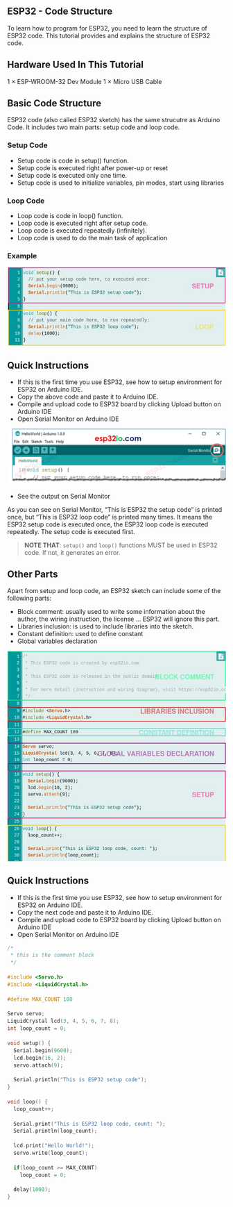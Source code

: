 ## ESP32 - Code Structure

To learn how to program for ESP32, you need to learn the structure of ESP32 code. This tutorial provides and explains the structure of ESP32 code.

## Hardware Used In This Tutorial
1	×	ESP-WROOM-32 Dev Module	
1	×	Micro USB Cable

## Basic Code Structure

ESP32 code (also called ESP32 sketch) has the same strucutre as Arduino Code. It includes two main parts: setup code and loop code.

### Setup Code

  * Setup code is code in setup() function.
  * Setup code is executed right after power-up or reset
  * Setup code is executed only one time.
  * Setup code is used to initialize variables, pin modes, start using libraries

### Loop Code

  * Loop code is code in loop() function.
  * Loop code is executed right after setup code.
  * Loop code is executed repeatedly (infinitely).
  * Loop code is used to do the main task of application

### Example

![](figs/fig_3_1.jpg)

## Quick Instructions

  * If this is the first time you use ESP32, see how to setup environment for ESP32 on Arduino IDE.
  * Copy the above code and paste it to Arduino IDE.
  * Compile and upload code to ESP32 board by clicking Upload button on Arduino IDE
  * Open Serial Monitor on Arduino IDE

![](figs/fig_3_2.jpg)

  * See the output on Serial Monitor

As you can see on Serial Monitor, “This is ESP32 the setup code” is printed once, but “This is ESP32 loop code” is printed many times. It means the ESP32 setup code is executed once, the ESP32 loop code is executed repeatedly. The setup code is executed first.

  > **NOTE THAT**:
  > `setup()` and `loop()` functions MUST be used in ESP32 code. If not, it generates an error.

## Other Parts

Apart from setup and loop code, an ESP32 sketch can include some of the following parts:

  * Block comment: usually used to write some information about the author, the wiring instruction, the license ... ESP32 will ignore this part.
  * Libraries inclusion: is used to include libraries into the sketch.
  * Constant definition: used to define constant
  * Global variables declaration

![](figs/fig_3_3.jpg)

## Quick Instructions

  * If this is the first time you use ESP32, see how to setup environment for ESP32 on Arduino IDE.
  * Copy the next code and paste it to Arduino IDE.
  * Compile and upload code to ESP32 board by clicking Upload button on Arduino IDE
  * Open Serial Monitor on Arduino IDE

```c++
/*
 * this is the comment block
 */

#include <Servo.h>
#include <LiquidCrystal.h>

#define MAX_COUNT 180

Servo servo;
LiquidCrystal lcd(3, 4, 5, 6, 7, 8);
int loop_count = 0;

void setup() {
  Serial.begin(9600);
  lcd.begin(16, 2);
  servo.attach(9); 

  Serial.println("This is ESP32 setup code");
}

void loop() {
  loop_count++;

  Serial.print("This is ESP32 loop code, count: ");
  Serial.println(loop_count);

  lcd.print("Hello World!");
  servo.write(loop_count);

  if(loop_count >= MAX_COUNT)
    loop_count = 0;

  delay(1000);
}

```

